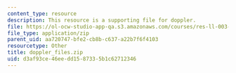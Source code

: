 ```yaml
---
content_type: resource
description: This resource is a supporting file for doppler.
file: https://ol-ocw-studio-app-qa.s3.amazonaws.com/courses/res-ll-003-build-a-small-radar-system-capable-of-sensing-range-doppler-and-synthetic-aperture-radar-imaging-january-iap-2011/d3af93ce46eedd1587335b1c62712346_doppler_files.zip
file_type: application/zip
parent_uid: aa720747-bfe2-cb8b-c637-a22b7f6f4103
resourcetype: Other
title: doppler_files.zip
uid: d3af93ce-46ee-dd15-8733-5b1c62712346
---
```

